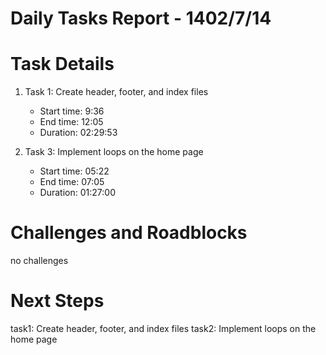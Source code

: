 # Daily Tasks Report - 1402/7/14

# Task Details

1. Task 1: Create header, footer, and index files
   - Start time: 9:36
   - End time: 12:05
   - Duration: 02:29:53

2. Task 3: Implement loops on the home page
   - Start time: 05:22
   - End time: 07:05
   - Duration: 01:27:00 

# Challenges and Roadblocks

no challenges

# Next Steps

task1:  Create header, footer, and index files
task2: Implement loops on the home page


